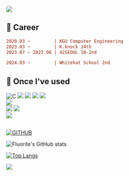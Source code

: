 <div align=left>
  <img src="https://capsule-render.vercel.app/api?type=Waving&color=FFA000&text=Welcome%20to%20Fluorite's%20GitHub&fontSize=40&height=150&section=header" />

## 🌱 Career
```diff
2020.03 ~         | KGU Computer Engineering
2023.03 ~         | K.knock 14th
2023.07 ~ 2023.08 | 42SEOUL 10-2nd

2024.03 ~         | Whitehat School 2nd
```



## 🔨 Once I've used
![C](https://img.shields.io/badge/C-00599C?style=for-the-badge&logo=c&logoColor=white)
<img src="https://img.shields.io/badge/Java-ED8B00?style=for-the-badge&logo=openjdk&logoColor=white"> 
<img src="https://img.shields.io/badge/python-3776AB?style=for-the-badge&logo=python&logoColor=white">
<img src="https://img.shields.io/badge/javascript-F7DF1E?style=for-the-badge&logo=javascript&logoColor=black"> 
<img src="https://img.shields.io/badge/PHP-777BB4?style=for-the-badge&logo=php&logoColor=white">
<br>
<img src="https://img.shields.io/badge/mysql-4479A1?style=for-the-badge&logo=mysql&logoColor=white"> 
<br>
<img src="https://img.shields.io/badge/Node.js-43853D?style=for-the-badge&logo=node.js&logoColor=white"> 
<img src="https://img.shields.io/badge/Spring Boot-6DB33F?style=for-the-badge&logo=spring boot&logoColor=white">
<br>
<img src="https://img.shields.io/badge/linux-FCC624?style=for-the-badge&logo=linux&logoColor=black"> 
<br>




##

[![GITHUB](https://hits.seeyoufarm.com/api/count/incr/badge.svg?url=https%3A%2F%2Fgithub.com%2Ffluorite&count_bg=%23F29494&title_bg=%232F2E2E&icon=github.svg&icon_color=%23FFFFFF&title=GITHUB&edge_flat=false)](https://github.com/fluoworite)

![Fluorite's GitHub stats](https://github-readme-stats.vercel.app/api?username=fluoworite&show_icons=true&theme=gruvbox)

[![Top Langs](https://github-readme-stats.vercel.app/api/top-langs/?username=fluoworite)](https://github.com/fluoworite/github-readme-stats)


<img src="https://capsule-render.vercel.app/api?type=waving&color=FFA000&height=150&section=footer" />
</div>

